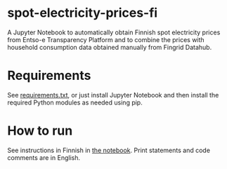 # spot-electricity-prices-fi

A Jupyter Notebook to automatically obtain Finnish spot electricity prices from Entso-e Transparency Platform and to combine the prices with household consumption data obtained manually from Fingrid Datahub.

# Requirements

See [requirements.txt](requirements.txt), or just install Jupyter Notebook and then install the required Python modules as needed using pip.

# How to run

See instructions in Finnish in [the notebook](Pörssisähkön_hinta_ja_kulutus.ipynb). Print statements and code comments are in English.
